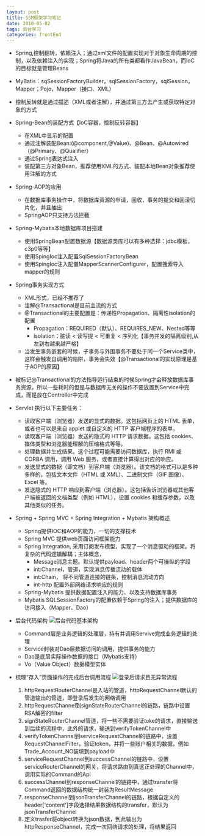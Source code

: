 ```yaml
---
layout: post
title: SSM框架学习笔记
date: 2018-05-02
tags: 后台学习
categories: frontEnd
---
```


- Spring,控制翻转，依赖注入；通过xml文件的配置实现对于对象生命周期的控制，以及依赖注入的实现；Spring将Java的所有类都看作JavaBean，而IoC的目标就是管理Beans
- MyBatis：sqSessionFactoryBuilder，sqlSessionFactory，sqlSession，Mapper；Pojo，Mapper（接口、XML）
- 控制反转就是通过描述（XML或者注解），并通过第三方去产生或获取特定对象的方式
- Spring-Bean的装配方式【IoC容器，控制反转容器】
    - 在XML中显示的配置
    - 通过注解装配Bean:(@component,@Value)、@Bean、@Autowired（@Primary、@Qualifier）
    - 通过Spring表达式注入
    - 装配第三方对象Bean，推荐使用XML的方式、装配本地Bean对象推荐使用注解的方式
- Spring-AOP的应用
    - 在数据库事务操作中，将数据库资源的申请，回收，事务的提交和回滚切片化，并且抽出
    - SpringAOP只支持方法拦截
- Spring-Mybatis本地数据库项目搭建
    - 使用SpringBean配置数据源【数据源类库可以有多种选择：jdbc模板，c3p0等等】
    - 使用SpingIoc注入配置SqlSessionFactoryBean
    - 使用SpingIoc注入配置MapperScannerConfigurer，配置搜索导入mapper的规则
- Spring事务实现方式
    - XML形式，已经不推荐了
    - 注解@Transactional是目前主流的方式
    - @Transactional的主要配置是：传递性Propagation、隔离性isolation的配置
        - Propagation：REQUIRED（默认）、REQUIRES_NEW、Nested等等
        - isolation：脏读 < 读写提 < 可重复 < 序列化【事务并发的隔离级别,从左到右越来越严格】
    - 当发生事务嵌套的时候，子事务与外围事务不要处于同一个Service类中，这样会触发自调用的陷阱，事务会失效【@Transactional的实现原理是基于AOP的原因】
- 被标记@Transactional的方法指导运行结束的时候Spring才会释放数据库事务资源，所以一些耗时的但是与数据库无关的操作不要放置到Service中完成，而是放在Controller中完成
- Servlet 执行以下主要任务：
    - 读取客户端（浏览器）发送的显式的数据。这包括网页上的 HTML 表单，或者也可以是来自 applet 或自定义的 HTTP 客户端程序的表单。
    - 读取客户端（浏览器）发送的隐式的 HTTP 请求数据。这包括 cookies、媒体类型和浏览器能理解的压缩格式等等。
    - 处理数据并生成结果。这个过程可能需要访问数据库，执行 RMI 或 CORBA 调用，调用 Web 服务，或者直接计算得出对应的响应。
    - 发送显式的数据（即文档）到客户端（浏览器）。该文档的格式可以是多种多样的，包括文本文件（HTML 或 XML）、二进制文件（GIF 图像）、Excel 等。
    - 发送隐式的 HTTP 响应到客户端（浏览器）。这包括告诉浏览器或其他客户端被返回的文档类型（例如 HTML），设置 cookies 和缓存参数，以及其他类似的任务。


- Spring + Spring MVC + Spring Integration + Mybatis 架构概述
    - Spring提供IOC和AOP的能力，一切的支撑技术
    - Spring MVC 提供web页面访问框架能力
    - Spring Integration, 采用订阅发布模型，实现了一个消息驱动的框架。将复杂的代码逻辑解耦；主体概念，
        - Message消息主题。默认提供payload、header两个可操纵的字段
        - int:Channel，管道，实现消息传播流动的载体
        - int:Chain， 将不同管道连接的链条，控制消息流动方向
        - int-http 配置外部网络请求响应的规则
    - Spring-Mybatis 提供数据配置注入的能力、以及支持数据库事务
    - Mybatis SQLSessionFactory的配置依赖于Spring的注入；提供数据库的访问接入（Mapper、Dao）
    
- 后台代码架构
![后台代码基本架构](http://lc-cpc8kfpb.cn-n1.lcfile.com/67aea17b8db909a2c2f4.png)
    - Command层是业务逻辑的处理层，持有并调用Servive完成业务逻辑的处理
    - Service封装对Dao层数据访问的调用，提供事务的能力
    - Dao是底层实际操作数据的接口（Mybatis支持）
    - Vo（Value Object）数据模型实体

- 梳理“存入”页面操作的完成后台调用流程
![登录后请求且无异常流程](http://lc-cpc8kfpb.cn-n1.lcfile.com/87b251c1cb3348ccd79d.png)
    1. httpRequestRouterChannel是入站的管道，httpRequestChannel默认的管道输出的管道，即登录后发生的网络调用
    2. httpRequestChannel到signStateRouterChannel的链路，链路中设置RSA解密的filter
    3. signStateRouterChannel管道，将一些不需要验证toke的请求，直接输送到后续的流程中，此外的请求，输送到verifyTokenChannel中
    4. verifyTokenChannel到serviceRequestChannel的链路中，设置RequestChannelFilter，验证token，并将一些账户相关的数据，例如Trade_Account_NO装填到payload中
    5. serviceRequestChannel到successChannel的链路中，设置serviceRouterChannel的网关，将请求路由到真这正处理的Channel中，调用实际的Command的Api
    6. successChannel到responseChannel的链路中，通过transfer将Command返回的数据结构统一封装为ResultMessage
    7. responseChannel到jsonTransferChannel的链路，根据自定义的header['content']字段选择结果数据结构的transfer，默认为jsonTransferChannel
    8. 定义trasfer将object转换为json数据，到此输出为httpResponseChannel，完成一次网络请求的处理，将结果返回



